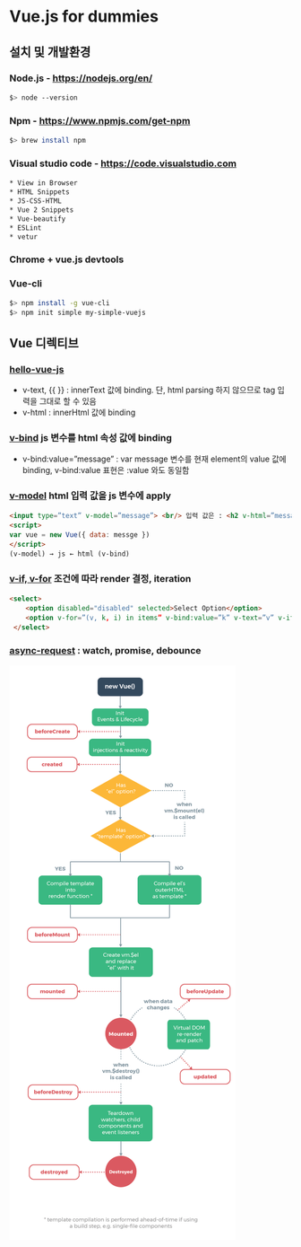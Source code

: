 # Vue.js for dummies

## 설치 및 개발환경
### Node.js - https://nodejs.org/en/
```bash
$> node --version
```
### Npm - https://www.npmjs.com/get-npm 
```bash
$> brew install npm
```
### Visual studio code - https://code.visualstudio.com
```install plugins
* View in Browser
* HTML Snippets
* JS-CSS-HTML
* Vue 2 Snippets
* Vue-beautify
* ESLint
* vetur
```
### Chrome + vue.js devtools 
### Vue-cli
```bash
$> npm install -g vue-cli
$> npm init simple my-simple-vuejs
```

## Vue 디렉티브
### [hello-vue-js](https://github.com/psyoblade/vue-for-dummies/blob/master/1.basic/index.html)
* v-text, {{ }} : innerText 값에 binding. 단, html parsing 하지 않으므로 tag 입력을 그대로 할 수 있음
* v-html : innerHtml 값에 binding
### [v-bind](https://github.com/psyoblade/vue-for-dummies/blob/master/1.basic/sum.html) js 변수를 html 속성 값에 binding
 * v-bind:value=”message” : var message 변수를 현재 element의 value 값에 binding, v-bind:value 표현은 :value 와도 동일함
### [v-model](https://github.com/psyoblade/vue-for-dummies/blob/master/1.basic/model-bind.html) html 입력 값을 js 변수에 apply
```html
<input type=”text” v-model=”message”> <br/> 입력 값은 : <h2 v-html=”message”/>
<script>
var vue = new Vue({ data: messge })
</script>
(v-model) → js ← html (v-bind)
```
### [v-if, v-for](https://github.com/psyoblade/vue-for-dummies/blob/master/1.basic/v-if-for.html) 조건에 따라 render 결정, iteration
```html
<select>
    <option disabled="disabled" selected>Select Option</option>
    <option v-for=”(v, k, i) in items” v-bind:value=”k” v-text=”v” v-if=”value.length > 4”/>
 </select>
```

### [async-request](https://github.com/psyoblade/vue-for-dummies/blob/master/1.basic/async-req.html) : watch, promise, debounce
<img src="images/lifecycle.png"/>
